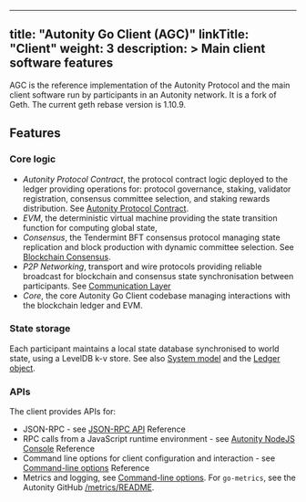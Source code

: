 
---
title: "Autonity Go Client (AGC)"
linkTitle: "Client"
weight: 3
description: >
  Main client software features
---

AGC is the reference implementation of the Autonity Protocol and the main client software run by participants in an Autonity network. It is a fork of Geth. The current geth rebase version is 1.10.9.

## Features

### Core logic

- _Autonity Protocol Contract_, the protocol contract logic deployed to the ledger providing operations for: protocol governance, staking, validator registration, consensus committee selection, and staking rewards distribution. See [Autonity Protocol Contract](/autonity/architecture/#autonity-protocol-contract).
- _EVM_, the deterministic virtual machine providing the state transition function for computing global state,
- _Consensus_, the Tendermint BFT consensus protocol managing state replication and block production with dynamic committee selection. See [Blockchain Consensus](/autonity/architecture/#blockchain-consensus).
- _P2P Networking_, transport and wire protocols providing reliable broadcast for blockchain and consensus state synchronisation between participants. See [Communication Layer](/autonity/architecture/#communication-layer)
- _Core_, the core Autonity Go Client codebase managing interactions with the blockchain ledger and EVM.


### State storage
Each participant maintains a local state database synchronised to world state, using a LevelDB k-v store. See also [System model](/autonity/system-model/) and the [Ledger object](/autonity/system-model/#the-ledger-object). 

### APIs
The client provides APIs for:

- JSON-RPC - see [JSON-RPC API](/reference/api/) Reference
- RPC calls from a JavaScript runtime environment - see [Autonity NodeJS Console](/reference/cli/#autonity-nodejs-console) Reference
- Command line options for client configuration and interaction - see [Command-line options](/reference/cli/#command-line-options) Reference
- Metrics and logging, see [Command-line options](/reference/cli/#command-line-options). For `go-metrics`, see the Autonity GitHub [/metrics/README](https://github.com/autonity/autonity/blob/master/metrics/README.md).
